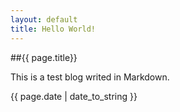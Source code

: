 ```yaml
---
layout: default
title: Hello World!
---
```


##{{ page.title}}

This is a test blog writed in Markdown.

{{ page.date | date_to_string }}
